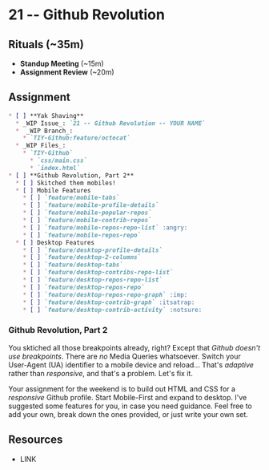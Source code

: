 # 21 -- Github Revolution

## Rituals (~35m)

* **Standup Meeting** (~15m)
* **Assignment Review** (~20m)

## Assignment

```markdown
* [ ] **Yak Shaving**
  * _WIP Issue_: `21 -- Github Revolution -- YOUR NAME`
  *  _WIP Branch_:
    * `TIY-Github:feature/octocat`
  * _WIP Files_:
    * `TIY-Github`
      * `css/main.css`
      * `index.html`
* [ ] **Github Revolution, Part 2**
  * [ ] Skitched them mobiles!
  * [ ] Mobile Features
    * [ ] `feature/mobile-tabs`
    * [ ] `feature/mobile-profile-details`
    * [ ] `feature/mobile-popular-repos`
    * [ ] `feature/mobile-contrib-repos`
    * [ ] `feature/mobile-repos-repo-list` :angry:
    * [ ] `feature/mobile-repos-repo`
  * [ ] Desktop Features
    * [ ] `feature/desktop-profile-details`
    * [ ] `feature/desktop-2-columns`
    * [ ] `feature/desktop-tabs`
    * [ ] `feature/desktop-contribs-repo-list`
    * [ ] `feature/desktop-repos-repo-list`
    * [ ] `feature/desktop-repos-repo`
    * [ ] `feature/desktop-repos-repo-graph` :imp:
    * [ ] `feature/desktop-contrib-graph` :itsatrap:
    * [ ] `feature/desktop-contrib-activity` :notsure:
```

### Github Revolution, Part 2

You sktiched all those breakpoints already, right? Except that _Github doesn't use breakpoints_. There are _no_ Media Queries whatsoever. Switch your User-Agent (UA) identifier to a mobile device and reload... That's _adaptive_ rather than _responsive_, and that's a problem. Let's fix it.

Your assignment for the weekend is to build out HTML and CSS for a _responsive_ Github profile. Start Mobile-First and expand to desktop. I've suggested some features for you, in case you need guidance. Feel free to add your own, break down the ones provided, or just write your own set.

## Resources

* LINK
